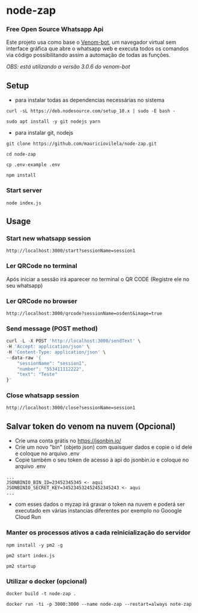 # node-zap 
### Free Open Source Whatsapp Api

Este projeto usa como base o [Venom-bot](https://github.com/orkestral/venom), um navegador virtual sem interface gráfica que abre o whatsapp web e executa todos os comandos via código possibilitando assim a automação de todas as funções.

_OBS: está utilizando a versão 3.0.6 do venom-bot_

## Setup

- para instalar todas as dependencias necessárias no sistema

`curl -sL https://deb.nodesource.com/setup_10.x | sudo -E bash -`

`sudo apt install -y git nodejs yarn`
- para instalar git, nodejs

`git clone https://github.com/mauriciovilela/node-zap.git`

`cd node-zap`

`cp .env-example .env`

`npm install`

### Start server

`node index.js`

## Usage

### Start new whatsapp session

`http://localhost:3000/start?sessionName=session1`

### Ler QRCode no terminal

Após iniciar a sessão irá aparecer no terminal o QR CODE (Registre ele no seu whatsapp)

### Ler QRCode no browser

`http://localhost:3000/qrcode?sessionName=osdent&image=true`

### Send message (POST method)

```javascript
curl -L -X POST 'http://localhost:3000/sendText' \
-H 'Accept: application/json' \
-H 'Content-Type: application/json' \
--data-raw '{
    "sessionName": "session1", 
    "number": "553411112222",
    "text": "Teste"
}'
```

### Close whatsapp session

`http://localhost:3000/close?sessionName=session1`

## Salvar token do venom na nuvem (Opcional)

 - Crie uma conta grátis no https://jsonbin.io/ 
 - Crie um novo "bin" (objeto json) com quaisquer dados e copie o id dele e coloque no arquivo .env
 - Copie também o seu token de acesso à api do jsonbin.io e coloque no arquivo .env

```
...
JSONBINIO_BIN_ID=23452345345 <- aqui
JSONBINIO_SECRET_KEY=345234532452452345243 <- aqui
...
```

 - com esses dados o myzap irá gravar o token na nuvem e poderá ser executado em várias instancias diferentes por exemplo no Gooogle Cloud Run

### Manter os processos ativos a cada reinicialização do servidor 

`npm install -y pm2 -g`

`pm2 start index.js`

`pm2 startup`

### Utilizar o docker (opcional)

`docker build -t node-zap .`

`docker run -ti -p 3000:3000 --name node-zap --restart=always note-zap`

